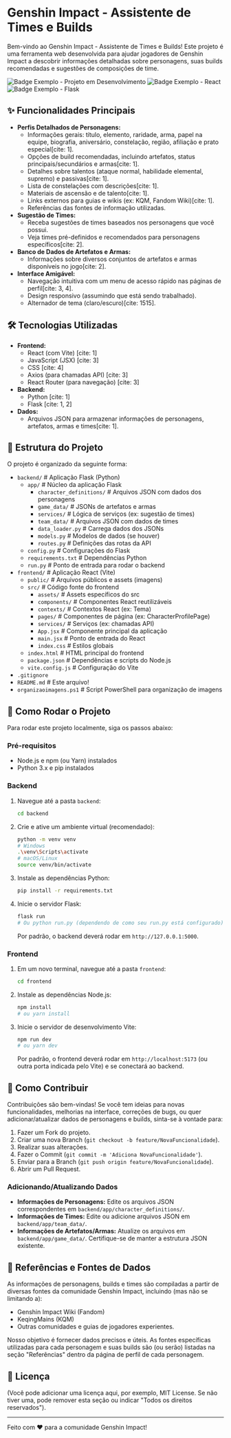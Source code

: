 # Genshin Impact - Assistente de Times e Builds

Bem-vindo ao Genshin Impact - Assistente de Times e Builds! Este projeto é uma ferramenta web desenvolvida para ajudar jogadores de Genshin Impact a descobrir informações detalhadas sobre personagens, suas builds recomendadas e sugestões de composições de time.

![Badge Exemplo - Projeto em Desenvolvimento](https://img.shields.io/badge/status-em%20desenvolvimento-yellow)
![Badge Exemplo - React](https://img.shields.io/badge/Frontend-React-blue?logo=react)
![Badge Exemplo - Flask](https://img.shields.io/badge/Backend-Flask-green?logo=flask)

## ✨ Funcionalidades Principais

* **Perfis Detalhados de Personagens:**
    * Informações gerais: título, elemento, raridade, arma, papel na equipe, biografia, aniversário, constelação, região, afiliação e prato especial[cite: 1].
    * Opções de build recomendadas, incluindo artefatos, status principais/secundários e armas[cite: 1].
    * Detalhes sobre talentos (ataque normal, habilidade elemental, supremo) e passivas[cite: 1].
    * Lista de constelações com descrições[cite: 1].
    * Materiais de ascensão e de talento[cite: 1].
    * Links externos para guias e wikis (ex: KQM, Fandom Wiki)[cite: 1].
    * Referências das fontes de informação utilizadas.
* **Sugestão de Times:**
    * Receba sugestões de times baseados nos personagens que você possui.
    * Veja times pré-definidos e recomendados para personagens específicos[cite: 2].
* **Banco de Dados de Artefatos e Armas:**
    * Informações sobre diversos conjuntos de artefatos e armas disponíveis no jogo[cite: 2].
* **Interface Amigável:**
    * Navegação intuitiva com um menu de acesso rápido nas páginas de perfil[cite: 3, 4].
    * Design responsivo (assumindo que está sendo trabalhado).
    * Alternador de tema (claro/escuro)[cite: 1515].

## 🛠️ Tecnologias Utilizadas

* **Frontend:**
    * React (com Vite) [cite: 1]
    * JavaScript (JSX) [cite: 3]
    * CSS [cite: 4]
    * Axios (para chamadas API) [cite: 3]
    * React Router (para navegação) [cite: 3]
* **Backend:**
    * Python [cite: 1]
    * Flask [cite: 1, 2]
* **Dados:**
    * Arquivos JSON para armazenar informações de personagens, artefatos, armas e times[cite: 1].

## 📂 Estrutura do Projeto

O projeto é organizado da seguinte forma:

- `backend/`                # Aplicação Flask (Python)
    - `app/`                # Núcleo da aplicação Flask
        - `character_definitions/`  # Arquivos JSON com dados dos personagens
        - `game_data/`          # JSONs de artefatos e armas
        - `services/`           # Lógica de serviços (ex: sugestão de times)
        - `team_data/`          # Arquivos JSON com dados de times
        - `data_loader.py`    # Carrega dados dos JSONs
        - `models.py`         # Modelos de dados (se houver)
        - `routes.py`         # Definições das rotas da API
    - `config.py`           # Configurações do Flask
    - `requirements.txt`    # Dependências Python
    - `run.py`              # Ponto de entrada para rodar o backend
- `frontend/`               # Aplicação React (Vite)
    - `public/`             # Arquivos públicos e assets (imagens)
    - `src/`                # Código fonte do frontend
        - `assets/`           # Assets específicos do src
        - `components/`       # Componentes React reutilizáveis
        - `contexts/`         # Contextos React (ex: Tema)
        - `pages/`            # Componentes de página (ex: CharacterProfilePage)
        - `services/`         # Serviços (ex: chamadas API)
        - `App.jsx`           # Componente principal da aplicação
        - `main.jsx`          # Ponto de entrada do React
        - `index.css`         # Estilos globais
    - `index.html`          # HTML principal do frontend
    - `package.json`        # Dependências e scripts do Node.js
    - `vite.config.js`      # Configuração do Vite
- `.gitignore`
- `README.md`               # Este arquivo!
- `organizaoimagens.ps1`    # Script PowerShell para organização de imagens
## 🚀 Como Rodar o Projeto

Para rodar este projeto localmente, siga os passos abaixo:

### Pré-requisitos

* Node.js e npm (ou Yarn) instalados
* Python 3.x e pip instalados

### Backend

1.  Navegue até a pasta `backend`:
    ```bash
    cd backend
    ```
2.  Crie e ative um ambiente virtual (recomendado):
    ```bash
    python -m venv venv
    # Windows
    .\venv\Scripts\activate
    # macOS/Linux
    source venv/bin/activate
    ```
3.  Instale as dependências Python:
    ```bash
    pip install -r requirements.txt
    ```
4.  Inicie o servidor Flask:
    ```bash
    flask run
    # Ou python run.py (dependendo de como seu run.py está configurado)
    ```
    Por padrão, o backend deverá rodar em `http://127.0.0.1:5000`.

### Frontend

1.  Em um novo terminal, navegue até a pasta `frontend`:
    ```bash
    cd frontend
    ```
2.  Instale as dependências Node.js:
    ```bash
    npm install
    # ou yarn install
    ```
3.  Inicie o servidor de desenvolvimento Vite:
    ```bash
    npm run dev
    # ou yarn dev
    ```
    Por padrão, o frontend deverá rodar em `http://localhost:5173` (ou outra porta indicada pelo Vite) e se conectará ao backend.

## 🤝 Como Contribuir

Contribuições são bem-vindas! Se você tem ideias para novas funcionalidades, melhorias na interface, correções de bugs, ou quer adicionar/atualizar dados de personagens e builds, sinta-se à vontade para:

1.  Fazer um Fork do projeto.
2.  Criar uma nova Branch (`git checkout -b feature/NovaFuncionalidade`).
3.  Realizar suas alterações.
4.  Fazer o Commit (`git commit -m 'Adiciona NovaFuncionalidade'`).
5.  Enviar para a Branch (`git push origin feature/NovaFuncionalidade`).
6.  Abrir um Pull Request.

### Adicionando/Atualizando Dados

* **Informações de Personagens:** Edite os arquivos JSON correspondentes em `backend/app/character_definitions/`.
* **Informações de Times:** Edite ou adicione arquivos JSON em `backend/app/team_data/`.
* **Informações de Artefatos/Armas:** Atualize os arquivos em `backend/app/game_data/`.
    Certifique-se de manter a estrutura JSON existente.

## 📜 Referências e Fontes de Dados

As informações de personagens, builds e times são compiladas a partir de diversas fontes da comunidade Genshin Impact, incluindo (mas não se limitando a):

* Genshin Impact Wiki (Fandom)
* KeqingMains (KQM)
* Outras comunidades e guias de jogadores experientes.

Nosso objetivo é fornecer dados precisos e úteis. As fontes específicas utilizadas para cada personagem e suas builds são (ou serão) listadas na seção "Referências" dentro da página de perfil de cada personagem.

## 📝 Licença

(Você pode adicionar uma licença aqui, por exemplo, MIT License. Se não tiver uma, pode remover esta seção ou indicar "Todos os direitos reservados").

---

Feito com ❤️ para a comunidade Genshin Impact!